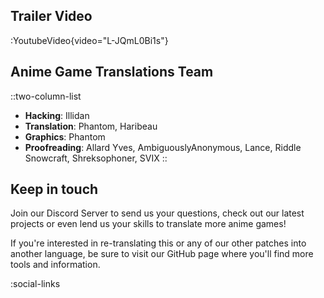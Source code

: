 ## Trailer Video
:YoutubeVideo{video="L-JQmL0Bi1s"}

## Anime Game Translations Team
::two-column-list
- **Hacking**: Illidan
- **Translation**: Phantom, Haribeau
- **Graphics**: Phantom
- **Proofreading**: Allard Yves, AmbiguouslyAnonymous, Lance, Riddle Snowcraft, Shreksophoner, SVIX
::

## Keep in touch
Join our Discord Server to send us your questions, check out our latest projects or even lend us your skills to translate more anime games!

If you're interested in re-translating this or any of our other patches into another language, be sure to visit our GitHub page where you'll find more tools and information.

<!-- Social media, Discord and blog buttons -->
:social-links